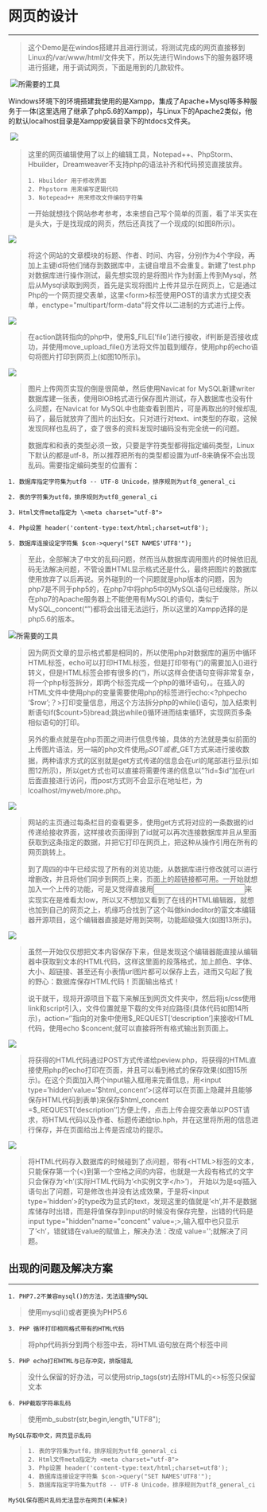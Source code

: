 # 网页的设计

------



> 这个Demo是在windos搭建并且进行测试，将测试完成的网页直接移到Linux的/var/www/html/文件夹下，所以先进行Windows下的服务器环境进行搭建，用于调试网页，下面是用到的几款软件。

​          ![所需要的工具](mdImgs/p1.png)

 Windows环境下的环境搭建我使用的是Xampp，集成了Apache+Mysql等多种服务于一体(这里选用了继承了php5.6的Xampp)，与Linux下的Apache2类似，他的默认localhost目录是Xampp安装目录下的htdocs文件夹。

​	![](mdImgs/p2.png)

> 这里的网页编辑使用了以上的编辑工具，Notepad++、PhpStorm、Hbuilder，Dreamweaver不支持php的语法补齐和代码预览直接放弃。
>```
> 1. Hbuilder 用于修改界面
> 2. Phpstorm 用来编写逻辑代码
> 3. Notepead++ 用来修改文件编码字符集
> ```
> 一开始就想找个网站参考参考，本来想自己写个简单的页面，看了半天实在是头大，于是找现成的网页，然后还真找了一个现成的(如图8所示)。

 ![](mdImgs/p3.png)

>​	将这个网站的文章模块的标题、作者、时间、内容，分别作为4个字段，再加上主键id将他们储存到数据库中，主键自增且不会重复。新建了test.php对数据库进行操作测试，最先想实现的是将图片作为封面上传到Mysql，然后从Mysql读取到网页，首先是实现将图片上传并显示在网页上，它是通过Php的一个网页提交表单，这里\<form>标签使用POST的请求方式提交表单，enctype="multipart/form-data"将文件以二进制的方式进行上传。

 ![](mdImgs/p4.png)

>​在action跳转指向的php中，使用$_FILE[’file’]进行接收，if判断是否接收成功，并使用move_upload_file()方法将文件加载到缓存，使用php的echo语句将图片打印到网页上(如图10所示)。

![](mdImgs/p5.png)

> 图片上传网页实现的倒是很简单，然后使用Navicat for MySQL新建writer数据库建一张表，使用BlOB格式进行保存图片测试，存入数据库也没有什么问题，在Navicat for MySQL中也能查看到图片，可是再取出的时候却乱码了，最后就放弃了图片的出妇女。只对进行对text、int类型的存取，这候发现同样也乱码了，查了很多的资料发现时编码没有完全统一的问题。
>
> 数据库和和表的类型必须一致，只要是字符类型都得指定编码类型，Linux下默认的都是utf-8，所以推荐把所有的类型都设置为utf-8来确保不会出现乱码。需要指定编码类型的位置有：

```
1. 数据库指定字符集为utf8 -- UTF-8 Unicode，排序规则为utf8_general_ci

2. 表的字符集为utf8，排序规则为utf8_general_ci

3. Html文件meta指定为 \<meta charset="utf-8">

4. Php设置 header('content-type:text/html;charset=utf8');

5. 数据库连接设定字符集 $con->query("SET NAMES'UTF8'");
```

>至此，全部解决了中文的乱码问题，然而当从数据库调用图片的时候依旧乱码无法解决问题，不管设置HTML显示格式还是什么，最终把图片的数据库使用放弃了以后再说。另外碰到的一个问题就是php版本的问题，因为php7是不同于php5的，在php7中将php5中的MySQL语句已经废除，所以在php7的Apache服务器上不能使用有MySQL的语句，类似于MySQL_concent(“”)都将会出错无法运行，所以这里的Xampp选择的是php5.6的版本。

![所需要的工具](mdImgs/p6.png)					

>  因为网页文章的显示格式都是相同的，所以使用php对数据库的遍历中循环HTML标签，echo可以打印HTML标签，但是打印带有(“)的需要加入(\)进行转义，但是HTML标签会掺有很多的(“)，所以这样会使语句变得非常复杂，将一个php标签拆分，即两个标签完成一个php的循环语句，。在插入的HTML文件中使用php的变量需要使用php的标签进行echo:<?phpecho ‘\$row’;？>打印变量信息，用这个方法拆分php的while()语句，加入结束判断语句if($count>5)bread;跳出while()循环进而结束循环，实现网页多条相似语句的打印。
>
>  另外的重点就是在php页面之间进行信息传输，具体的方法就是类似前面的上传图片语法，另一端的php文件使用$_PSOT或者$_GET方式来进行接收数据，两种请求方式的区别就是get方式传递的信息会在url的尾部进行显示(如图12所示)，所以get方式也可以直接将需要传递的信息以”?id=$id”加在url后面直接进行访问，而post方式则不会显示在地址栏，为lcoalhost/myweb/more.php。

![](mdImgs/p7.png)

>  网站的主页通过每条栏目的查看更多，使用get方式将对应的一条数据的id传递给接收界面，这样接收页面得到了id就可以再次连接数据库并且从里面获取到这条指定的数据，并把它打印在网页上，把这种从操作引用在所有的网页跳转上。
>
>  到了周四的中午已经实现了所有的浏览功能，从数据库进行修改就可以进行增删改，并且将他们同步到网页上来，页面上的超链接都可用。一开始就想加入一个上传的功能，可是又觉得直接用<input>来实现实在是难看太low，所以又不想加又看到了在线的HTML编辑器，就想也加到自己的网页之上，机缘巧合找到了这个叫做kindeditor的富文本编辑器开源项目，这个编辑器直接是好用到哭啊，功能超级强大(如图13所示)。 

![](mdImgs/p8.png)

>  虽然一开始仅仅想把文本内容保存下来，但是发现这个编辑器能直接从编辑器中获取到文本的HTML代码，这样这里面的段落格式，加上颜色、字体、大小、超链接、甚至还有小表情url图片都可以保存上去，进而又勾起了我的野心：数据库保存HTML代码！页面输出格式！
>
>  说干就干，现将开源项目下载下来解压到网页文件夹中，然后将js/css使用link和script引入，文件位置就是下载的文件对应路径(具体代码如图14所示)，action=‘’指向的对象中使用\$_REQUEST[‘description’]来接收HTML代码，使用echo \$concent;就可以直接将所有格式输出到页面上。


![](mdImgs/p9.png)

>​将获得的HTML代码通过POST方式传递给peview.php，将获得的HTML直接使用php的echo打印在页面，并且可以看到格式的保存效果(如图15所示)。在这个页面加入两个input输入框用来完善信息，用\<input type=’hidden’value=’\$html_concent’>(这样可以在页面上隐藏并且能够保存HTML代码到表单)来保存\$html_concent =$_REQUEST[‘description’’]方便上传，点击上传会提交表单以POST请求，将HTML代码以及作者、标题传递给tip.hph，并在这里将所用的信息进行保存，并在页面给出上传是否成功的提示。

![](mdImgs/p10.png)

>​将HTML代码存入数据库的时候碰到了点问题，带有\<HTML>标签的文本，只能保存第一个(<)到第一个空格之间的内容，也就是一大段有格式的文字只会保存为’<h’(实际HTML代码为’<h实例文字\</h>’)， 开始以为是sql插入语句出了问题，可是修改也并没有达成效果，于是将\<input type=’hidden’>的type改为显式的text，发现这里的值就是’<h’,并不是数据库储存时出错，而是将值保存到input的时候没有保存完整，出错的代码是input type="hidden"name="concent" value=<?php echo \$html_concent;?>;>,输入框中也只显示了’<h’，错就错在value的赋值上，解决办法：改成 value='<?php echo $html_concent;?>';就解决了问题。





## 出现的问题及解决方案

---

    1. PHP7.2不兼容mysql()的方法，无法连接MySQL

 > 使用mysqli()或者更换为PHP5.6

    3. PHP 循环打印相同格式带有的HTML代码

 > 将php代码拆分到两个<?php?>标签中去，将HTML语句放在两个标签中间

    5. PHP echo打印HTML与已存冲突，排版错乱
> 没什么保留的好办法，可以使用strip_tags(str)去除HTML的<>标签只保留文本

    6. PHP截取字符串乱码
> 使用mb_substr(str,begin,length,"UTF8");

    MySQL存取中文，网页显示乱码

>```
> 1. 表的字符集为utf8，排序规则为utf8_general_ci
> 2. Html文件meta指定为 <meta charset="utf-8">
> 3. Php设置 header('content-type:text/html;charset=utf8');
> 4. 数据库连接设定字符集 $con->query("SET NAMES'UTF8'");
> 5. 数据库指定字符集为utf8 -- UTF-8 Unicode，排序规则为utf8_general_ci
>```

	MySQL保存图片乱码无法显示在网页(未解决)
